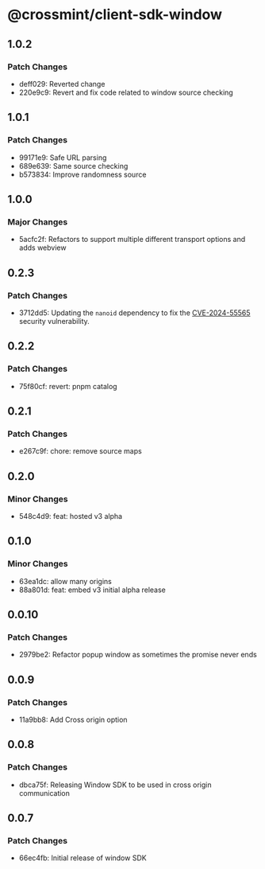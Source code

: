 # @crossmint/client-sdk-window

## 1.0.2

### Patch Changes

- deff029: Reverted change
- 220e9c9: Revert and fix code related to window source checking

## 1.0.1

### Patch Changes

- 99171e9: Safe URL parsing
- 689e639: Same source checking
- b573834: Improve randomness source

## 1.0.0

### Major Changes

- 5acfc2f: Refactors to support multiple different transport options and adds webview

## 0.2.3

### Patch Changes

- 3712dd5: Updating the `nanoid` dependency to fix the [CVE-2024-55565](https://nvd.nist.gov/vuln/detail/cve-2024-55565) security vulnerability.

## 0.2.2

### Patch Changes

- 75f80cf: revert: pnpm catalog

## 0.2.1

### Patch Changes

- e267c9f: chore: remove source maps

## 0.2.0

### Minor Changes

- 548c4d9: feat: hosted v3 alpha

## 0.1.0

### Minor Changes

- 63ea1dc: allow many origins
- 88a801d: feat: embed v3 initial alpha release

## 0.0.10

### Patch Changes

- 2979be2: Refactor popup window as sometimes the promise never ends

## 0.0.9

### Patch Changes

- 11a9bb8: Add Cross origin option

## 0.0.8

### Patch Changes

- dbca75f: Releasing Window SDK to be used in cross origin communication

## 0.0.7

### Patch Changes

- 66ec4fb: Initial release of window SDK
